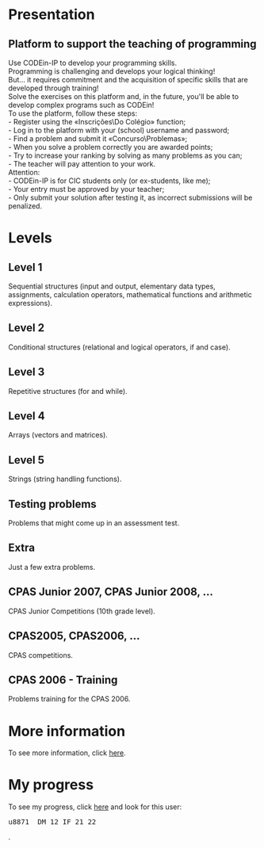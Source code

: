 # Presentation

## Platform to support the teaching of programming

<p>
	Use CODEin-IP to develop your programming skills.<br>
	Programming is challenging and develops your logical thinking!<br>
	But... it requires commitment and the acquisition of specific skills that are developed through training!<br>
	Solve the exercises on this platform and, in the future, you'll be able to develop complex programs such as CODEin!<br>
	To use the platform, follow these steps:<br>
	- Register using the «Inscrições\Do Colégio» function;<br>
	- Log in to the platform with your (school) username and password;<br>
	- Find a problem and submit it «Concurso\Problemas»;<br>
	- When you solve a problem correctly you are awarded points;<br>
	- Try to increase your ranking by solving as many problems as you can;<br>
	- The teacher will pay attention to your work.<br>
	Attention:<br>
	- CODEin-IP is for CIC students only (or ex-students, like me);<br>
	- Your entry must be approved by your teacher;<br>
	- Only submit your solution after testing it, as incorrect submissions will be penalized.
</p>

# Levels

## Level 1

<p>
	Sequential structures (input and output, elementary data types, assignments, calculation operators, mathematical functions and arithmetic expressions).
</p>

## Level 2

<p>
	Conditional structures (relational and logical operators, if and case).
</p>

## Level 3

<p>
	Repetitive structures (for and while).
</p>

## Level 4

<p>
	Arrays (vectors and matrices).
</p>

## Level 5

<p>
	Strings (string handling functions).
</p>

## Testing problems

<p>
	Problems that might come up in an assessment test.
</p>

## Extra

<p>
	Just a few extra problems.
</p>

## CPAS Junior 2007, CPAS Junior 2008, ...

<p>
	CPAS Junior Competitions (10th grade level).
</p>

## CPAS2005, CPAS2006, ...

<p>
	CPAS competitions.
</p>

## CPAS 2006 - Training

<p>
	Problems training for the CPAS 2006.
</p>

# More information

<p>
	To see more information, click <a href="https://winhost.cic.pt/IP/">here</a>.
</p>

# My progress

<p>
	To see my progress, click <a href="https://winhost.cic.pt/IP/ranking.aspx">here</a> and look for this user: <pre>u8871	DM 12 IF 21 22</pre>.
</p>
